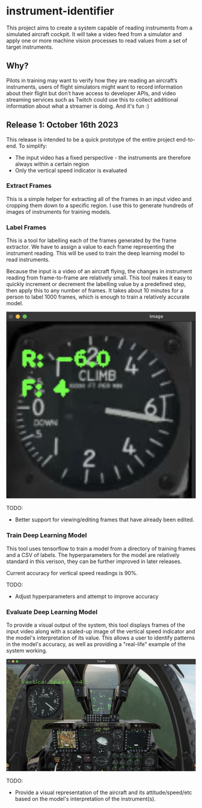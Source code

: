 # instrument-identifier

This project aims to create a system capable of reading instruments from a simulated aircraft cockpit. It will take a video feed from a simulator and apply one or more machine vision processes to read values from a set of target instruments.

## Why?

Pilots in training may want to verify how they are reading an aircraft’s instruments, users of flight simulators might want to record information about their flight but don’t have access to developer APIs, and video streaming services such as Twitch could use this to collect additional information about what a streamer is doing. And it's fun :)

## Release 1: October 16th 2023

This release is intended to be a quick prototype of the entire project end-to-end. To simplify:

- The input video has a fixed perspective - the instruments are therefore always within a certain region
- Only the vertical speed indicator is evaluated

### Extract Frames

This is a simple helper for extracting all of the frames in an input video and cropping them down to a specific region. I use this to generate hundreds of images of instruments for training models.
  
### Label Frames

This is a tool for labelling each of the frames generated by the frame extractor. We have to assign a value to each frame representing the instrument reading. This will be used to train the deep learning model to read instruments.
  
Because the input is a video of an aircraft flying, the changes in instrument reading from frame-to-frame are relatively small. This tool makes it easy to quickly increment or decrement the labelling value by a predefined step, then apply this to any number of frames. It takes about 10 minutes for a person to label 1000 frames, which is enough to train a relatively accurate model.

![Frame labelling example image](demo_screenshots/labelling_tool.png "Frame Labeller Example")
  
TODO:  
- Better support for viewing/editing frames that have already been edited. 

### Train Deep Learning Model

This tool uses tensorflow to train a model from a directory of training frames and a CSV of labels. The hyperparameters for the model are relatively standard in this verison, they can be further improved in later releases.
  
Current accuracy for vertical speed readings is 90%.  
  
TODO:  
- Adjust hyperparameters and attempt to improve accuracy

### Evaluate Deep Learning Model

To provide a visual output of the system, this tool displays frames of the input video along with a scaled-up image of the vertical speed indicator and the model's interpretation of its value. This allows a user to identify patterns in the model's accuracy, as well as providing a "real-life" example of the system working.

![Output evaluation demonstration image](demo_screenshots/Output_View.png "Output example frame")

TODO:
- Provide a visual representation of the aircraft and its attitude/speed/etc based on the model's interpretation of the instrument(s).






